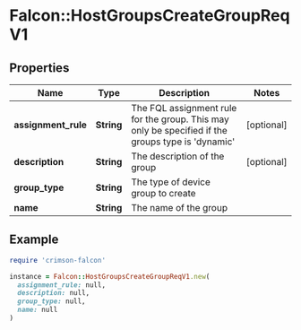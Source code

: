 # Falcon::HostGroupsCreateGroupReqV1

## Properties

| Name | Type | Description | Notes |
| ---- | ---- | ----------- | ----- |
| **assignment_rule** | **String** | The FQL assignment rule for the group. This may only be specified if the groups type is &#39;dynamic&#39; | [optional] |
| **description** | **String** | The description of the group | [optional] |
| **group_type** | **String** | The type of device group to create |  |
| **name** | **String** | The name of the group |  |

## Example

```ruby
require 'crimson-falcon'

instance = Falcon::HostGroupsCreateGroupReqV1.new(
  assignment_rule: null,
  description: null,
  group_type: null,
  name: null
)
```


